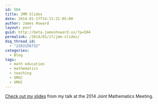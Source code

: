 ```yaml
---
id: 504
title: JMM Slides
date: 2014-01-17T14:13:21-05:00
author: James Howard
layout: post
guid: http://beta.jameshoward.us/?p=504
permalink: /2014/01/17/jmm-slides/
dsq_thread_id:
  - "2263156732"
categories:
  - Blog
tags:
  - math education
  - mathematics
  - teaching
  - UMGC
  - UMUC
---
```

<p style="text-align: left;"><a href="http://jmm2014.jameshoward.us">Check out my slides</a> from my talk at the 2014 Joint Mathematics Meeting.</p>
